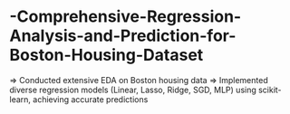 # -Comprehensive-Regression-Analysis-and-Prediction-for-Boston-Housing-Dataset
=> Conducted extensive EDA on Boston housing data
=> Implemented diverse regression models (Linear, Lasso, Ridge, SGD, MLP) using scikit-learn, achieving accurate predictions
